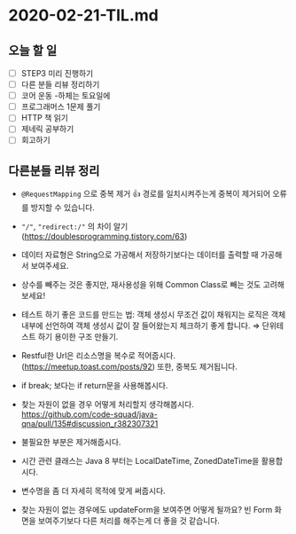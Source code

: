 # 2020-02-21-TIL.md

## 오늘 할 일

- [ ] STEP3 미리 진행하기
- [ ] 다른 분들 리뷰 정리하기
- [ ] 코어 운동 -하체는 토요일에
- [ ] 프로그래머스 1문제 풀기
- [ ] HTTP 책 읽기
- [ ] 제네릭 공부하기
- [ ] 회고하기

## 다른분들 리뷰 정리

- `@RequestMapping` 으로 중복 제거 👍
  경로를 일치시켜주는게 중복이 제거되어 오류를 방지할 수 있습니다.

-  `"/"`, `"redirect:/"` 의 차이 알기 (https://doublesprogramming.tistory.com/63)

- 데이터 자료형은 String으로 가공해서 저장하기보다는 데이터를 출력할 때 가공해서 보여주세요.

- 상수를 빼주는 것은 좋지만, 재사용성을 위해 Common Class로 빼는 것도 고려해보세요!

- 테스트 하기 좋은 코드를 만드는 법: 객체 생성시 무조건 값이 채워지는 로직은 객체 내부에 선언하여 객체 생성시 값이 잘 들어왔는지 체크하기 좋게 합니다. ⇒ 단위테스트 하기 용이한 구조 만들기.

- Restful한 Url은 리소스명을 복수로 적어줍시다.(https://meetup.toast.com/posts/92) 또한, 중복도 제거됩니다.

- if break; 보다는 if return문을 사용해봅시다.

- 찾는 자원이 없을 경우 어떻게 처리할지 생각해봅시다.
  https://github.com/code-squad/java-qna/pull/135#discussion_r382307321

- 불필요한 부분은 제거해줍시다.

- 시간 관련 클래스는 Java 8 부터는 LocalDateTime, ZonedDateTime을 활용합시다.

- 변수명을 좀 더 자세히 목적에 맞게 써줍시다.

- 찾는 자원이 없는 경우에도 updateForm을 보여주면 어떻게 될까요?
  빈 Form 화면을 보여주기보다 다른 처리를 해주는게 더 좋을 것 같습니다.

  

